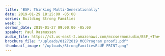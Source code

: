 ```yaml
---
title: 'BSF: Thinking Multi-Generationally'
date: 2019-01-29 18:25:00 -05:00
series: Building Strong Families
week: 3
sermon_date: 2019-01-27 09:00:00 -05:00
speaker: Paul Rasmussen
audio_file: https://s3.us-east-2.amazonaws.com/mccsermonaudio/BSF_+The+Power+of+Thinking+Multi-Generationally.lite.mp3
brochure_file: "/uploads/01272019_MCCProgram_proof1.pdf"
thumbnail_image: "/uploads/StrongFamiliesBLUE-PRINT.png"
---
```


